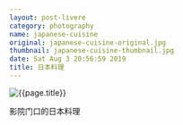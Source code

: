 ```yaml
---
layout: post-livere
category: photography
name: japanese-cuisine
original: japanese-cuisine-original.jpg
thumbnail: japanese-cuisine-thumbnail.jpg
date: Sat Aug 3 20:56:59 2019
title: 日本料理
---
```


![{{page.title}}](/gallery//{{page.category}}//{{page.original}})

影院门口的日本料理
